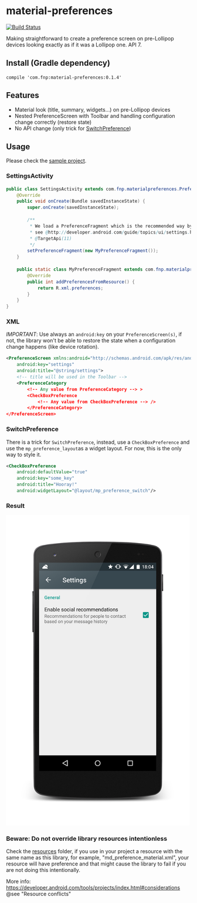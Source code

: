 # material-preferences
[![Build Status](https://travis-ci.org/ferrannp/material-preferences.svg)](https://travis-ci.org/ferrannp/material-preferences)

Making straightforward to create a preference screen on pre-Lollipop devices looking exactly as if it was a Lollipop one. API 7.

## Install (Gradle dependency)

    compile 'com.fnp:material-preferences:0.1.4'

## Features
- Material look (title, summary, widgets...) on pre-Lollipop devices
- Nested PreferenceScreen with Toolbar and handling configuration change correctly (restore state)
- No API change (only trick for [SwitchPreference](README.md#switchpreference))

## Usage

Please check the [sample project](sample).

### SettingsActivity
```java
public class SettingsActivity extends com.fnp.materialpreferences.PreferenceActivity {
    @Override
    public void onCreate(Bundle savedInstanceState) {
        super.onCreate(savedInstanceState);
        
        /**
         * We load a PreferenceFragment which is the recommended way by Android 
         * see @http://developer.android.com/guide/topics/ui/settings.html#Fragment
         * @TargetApi(11)
         */
        setPreferenceFragment(new MyPreferenceFragment());
    }

    public static class MyPreferenceFragment extends com.fnp.materialpreferences.PreferenceFragment {
        @Override
        public int addPreferencesFromResource() {
            return R.xml.preferences;
        }
    }
}
```

### XML
*IMPORTANT*: Use always an ```android:key``` on your ```PreferenceScreen(s)```, if not, the library won't be able to restore the state when a configuration change happens (like device rotation).

```xml
<PreferenceScreen xmlns:android="http://schemas.android.com/apk/res/android"
    android:key="settings"
    android:title="@string/settings">
    <!-- title will be used in the Toolbar -->
    <PreferenceCategory
        <!-- Any value from PreferenceCategory --> >
        <CheckBoxPreference
            <!-- Any value from CheckBoxPreference --> />
        </PreferenceCategory>
</PreferenceScreen>
```

### SwitchPreference
There is a trick for ```SwitchPreference```, instead, use a ```CheckBoxPreference``` and use the ```mp_preference_layout```as a widget layout. For now, this is the only way to style it.

```xml
<CheckBoxPreference
    android:defaultValue="true"
    android:key="some_key"
    android:title="Hooray!"
    android:widgetLayout="@layout/mp_preference_switch"/>
```

### Result
<img src=assets/result-1.png width=500 height=845 />

### Beware: Do not override library resources intentionless
Check the [resources](library/src/main/res) folder, if you use in your project a resource with the same name as this library, for example, "md_preference_material.xml", your resource will have preference and that might cause the library to fail if you are not doing this intentionally.

More info: https://developer.android.com/tools/projects/index.html#considerations @see "Resource conflicts"
